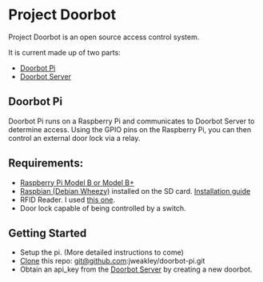 # Project Doorbot
Project Doorbot is an open source access control system.

It is current made up of two parts:

- [Doorbot Pi](https://github.com/jweakley/doorbot-pi)
- [Doorbot Server](https://github.com/jweakley/doorbot-server)

## Doorbot Pi

Doorbot Pi runs on a Raspberry Pi and communicates to Doorbot Server to determine access. Using the GPIO pins on the Raspberry Pi, you can then control an external door lock via a relay.

## Requirements:
- [Raspberry Pi Model B or Model B+](http://www.raspberrypi.org/)
- [Raspbian (Debian Wheezy)](http://www.raspberrypi.org/downloads/) installed on the SD card. [Installation guide](http://www.raspberrypi.org/documentation/installation/installing-images/README.md)
- RFID Reader. I used [this one](https://www.sparkfun.com/products/11839).
- Door lock capable of being controlled by a switch.

## Getting Started
- Setup the pi. (More detailed instructions to come)
- [Clone](https://help.github.com/articles/fetching-a-remote/#clone) this repo: git@github.com:jweakley/doorbot-pi.git
- Obtain an api_key from the [Doorbot Server](https://github.com/jweakley/doorbot-server) by creating a new doorbot.

